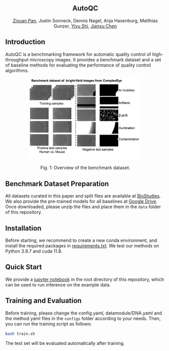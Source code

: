 <div align="center">
<h2>AutoQC</h2>

[Zixuan Pan](https://scholar.google.com/citations?user=3VuW2gcAAAAJ&hl=en), Justin Sonneck, Dennis Nagel, Anja Hasenburg, Matthias Gunzer, [Yiyu Shi](https://scholar.google.com/citations?hl=en&user=LrjbEkIAAAAJ&view_op=list_works), [Jianxu Chen](https://scholar.google.com/citations?hl=en&user=HdolpOgAAAAJ)

</div>

## Introduction
AutoQC is a benchmarking framework for automatic quality control of high-throughput microscopy images.
It provides a benchmark dataset and a set of baseline methods for evaluating the performance of quality control algorithms.

<p align="center">
  <img src="figs/dataset.png" alt="Overview of the toolbox" width="70%" height="70%">
</p>
<p align="center">Fig. 1: Overview of the benchmark dataset.</p>

## Benchmark Dataset Preparation
All datasets curated in this paper and split files are available at [BioStudies]( https://doi.org/10.6019/S-BIAD2133).
We also provide the pre-trained models for all baselines at [Google Drive](https://drive.google.com/drive/folders/1d8Fa2PZ3z7egrrjQfFMa5ohG7ThlAXIb?usp=share_link).
Once downloaded, please unzip the files and place them in the `data` folder of this repository.

## Installation
Before starting, we recommend to create a new conda environment, and install the required packages in [requirements.txt](requirements.txt). We test our
methods on Python 3.9.7 and cuda 11.8.

## Quick Start
We provide a [jupyter notebook](example.ipynb) in the root directory of this repository, which can be used to run inference on the example data.


## Training and Evaluation
Before training, please change the config.yaml, datamodule/DNA.yaml and the method yaml files in the `configs` folder according to your needs.
Then, you can run the training script as follows:
```bash
bash train.sh
```
The test set will be evaluated automatically after training.
